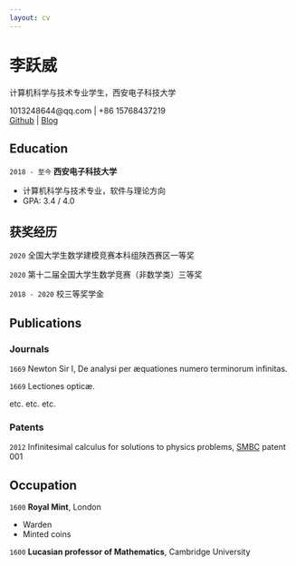 ```yaml
---
layout: cv
---
```

# 李跃威
计算机科学与技术专业学生，西安电子科技大学

<div id="webaddress">
<a>1013248644@qq.com</a>
| <a>+86 15768437219</a>
</div>
<div id="webaddress">
<a href="github.com/seineo">Github</a> 
| <a href="seineo.github.io">Blog</a>
</div>

## Education

`2018 - 至今`
__西安电子科技大学__

- 计算机科学与技术专业，软件与理论方向
- GPA: 3.4 / 4.0


## 获奖经历

`2020`
全国大学生数学建模竞赛本科组陕西赛区一等奖

`2020`
第十二届全国大学生数学竞赛（非数学类）三等奖

`2018 - 2020`
校三等奖学金


## Publications

<!-- A list is also available [online](http://scholar.google.co.uk/citations?user=LTOTl0YAAAAJ) -->

### Journals

`1669`
Newton Sir I, De analysi per æquationes numero terminorum infinitas. 

`1669`
Lectiones opticæ.

etc. etc. etc.

### Patents

`2012`
Infinitesimal calculus for solutions to physics problems, [SMBC](http://www.techdirt.com/articles/20121011/09312820678/if-patents-had-been-around-time-newton.shtml) patent 001


## Occupation

`1600`
__Royal Mint__, London

- Warden
- Minted coins

`1600`
__Lucasian professor of Mathematics__, Cambridge University



<!-- ### Footer

Last updated: May 2013 -->


